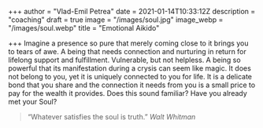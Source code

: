 +++
author = "Vlad-Emil Petrea"
date = 2021-01-14T10:33:12Z
description = "coaching"
draft = true
image = "/images/soul.jpg"
image_webp = "/images/soul.webp"
title = "Emotional Aikido"

+++
Imagine a presence so pure that merely coming close to it brings you to tears of awe.  A being that needs connection and nurturing in return for lifelong support and fulfillment. Vulnerable, but not helpless. A being so powerful that its manifestation during a crysis can seem like magic. It does not belong to you, yet it is uniquely connected to you for life. It is a delicate bond that you share and the connection it needs from you is a small price to pay for the wealth it provides. Does this sound familiar? Have you already met your Soul?

> “Whatever satisfies the soul is truth.” _Walt Whitman_